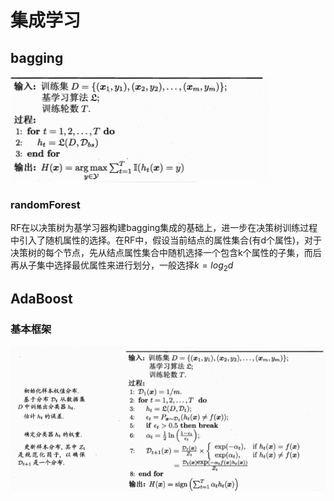 # 集成学习
## bagging

![1](.\img\2.png)

### randomForest

RF在以决策树为基学习器构建bagging集成的基础上，进一步在决策树训练过程中引入了随机属性的选择。在RF中，假设当前结点的属性集合(有d个属性)，对于决策树的每个节点，先从结点属性集合中随机选择一个包含k个属性的子集，而后再从子集中选择最优属性来进行划分，一般选择$k = log_2d$

## AdaBoost

### 基本框架

![1](.\img\1.png)

